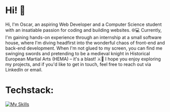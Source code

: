 # Hi! 👋

Hi, I'm Oscar, an aspiring Web Developer and a Computer Science student with an insatiable passion for coding and building websites. 🌐💻 Currently, I'm gaining hands-on experience through an internship at a small software house, where I'm diving headfirst into the wonderful chaos of front-end and back-end development. When I'm not glued to my screen, you can find me swinging swords and pretending to be a medieval knight in Historical European Martial Arts (HEMA) – it's a blast! ⚔️🤺 I hope you enjoy exploring my projects, and if you'd like to get in touch, feel free to reach out via LinkedIn or email.

# Techstack:

[![My Skills](https://skillicons.dev/icons?i=js,react,css,html)](https://skillicons.dev)
